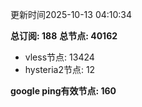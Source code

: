 更新时间2025-10-13 04:10:34

**总订阅: 188**
**总节点: 40162**
- vless节点: 13424
- hysteria2节点: 12

**google ping有效节点: 160**
